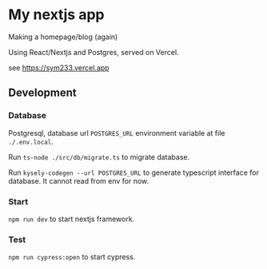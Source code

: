 # My nextjs app

Making a homepage/blog (again)

Using React/Nextjs and Postgres, served on Vercel.

see https://sym233.vercel.app

## Development

### Database
Postgresql, database url `POSTGRES_URL` environment variable at file `./.env.local`.

Run `ts-node ./src/db/migrate.ts` to migrate database.

Run `kysely-codegen --url POSTGRES_URL` to generate typescript interface for database. It cannot read from env for now.

### Start
`npm run dev` to start nextjs framework.

### Test
`npm run cypress:open` to start cypress.
